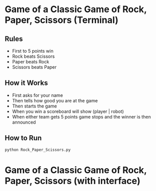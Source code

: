 # Game of a Classic Game of Rock, Paper, Scissors (Terminal)
## Rules
- First to 5 points win
- Rock beats Scissors
- Paper beats Rock
- Scissors beats Paper
## How it Works
- First asks for your name
- Then tells how good you are at the game
- Then starts the game
- When you win a scoreboard will show (player | robot)
- When either team gets 5 points game stops and the winner is then announced 
## How to Run
```bash
python Rock_Paper_Scissors.py
```
# Game of a Classic Game of Rock, Paper, Scissors (with interface)

